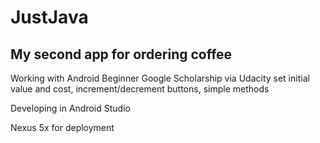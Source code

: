# JustJava
## My second app for ordering coffee

Working with Android Beginner Google Scholarship via Udacity
set initial value and cost, increment/decrement buttons, simple methods

Developing in Android Studio

Nexus 5x for deployment
